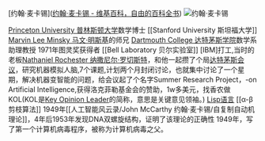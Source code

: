 [约翰·麦卡锡]([约翰·麦卡锡 - 维基百科，自由的百科全书](https://zh.wikipedia.org/wiki/%E7%BA%A6%E7%BF%B0%C2%B7%E9%BA%A6%E5%8D%A1%E9%94%A1))
![约翰·麦卡锡](约翰麦卡锡.jpg)

[Princeton University 普林斯顿大学](Princeton%20University%20普林斯顿大学.md)数学博士
[[Stanford University 斯坦福大学]]
[Marvin Lee Minsky 马文·明斯基](Marvin%20Lee%20Minsky%20马文·明斯基.md)的师兄
[Dartmouth College 达特茅斯学院](Dartmouth%20College%20达特茅斯学院.md)数学系助理教授
1971年图灵奖获得者
[[Bell Laboratory 贝尔实验室]]
[IBM]打工,当时的老板[Nathaniel Rochester 纳撒尼尔·罗切斯特](Nathaniel%20Rochester%20纳撒尼尔·罗切斯特.md)，和他一起攒了个局[达特茅斯会议](达特茅斯会议.md)，研究机器模拟人脑,7个课题,计划两个月封闭讨论，也就集中讨论了一个星期，解决机器变智能的问题，给会议起了个名字Summer Research Project，-on Artificial Intelligence,获得洛克菲勒基金会的赞助，1w多美元，找香农做KOL(KOL是[Key Opinion Leader](https://zhida.zhihu.com/search?content_id=114246846&content_type=Article&match_order=1&q=Key+Opinion+Leader&zhida_source=entity)的简称，意思是关键意见领袖。)
[Lisp语言](Lisp语言.md)
[[α-β剪枝算法]]
1949年[[人工智能风云录/John McCarthy 约翰·麦卡锡/自复制自动机理论]]，4年后1953年发现DNA双螺旋结构，证明了该理论的正确性
1949年，写了第一个计算机病毒程序，被称为计算机病毒之父。